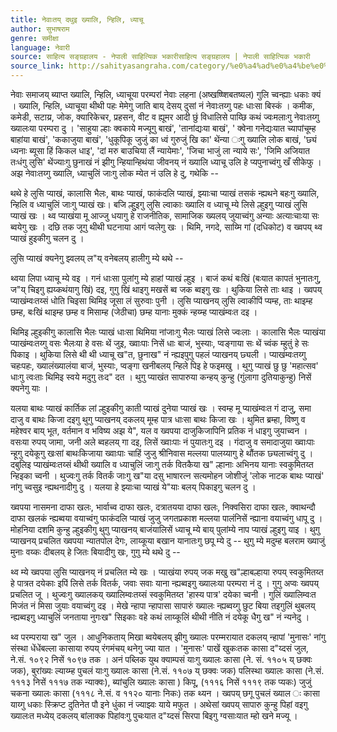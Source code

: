 ```yaml
---
title: नेवाःतय् दथुइ ख्यालि, न्हिलि, ध्याचू
author: सुभाषराम
genre: समीक्षा
language: नेवारी
source: साहित्य सङ्ग्रहालय - नेपाली साहित्यिक भकारीसाहित्य सङ्ग्रहालय | नेपाली साहित्यिक भकारी
source_link: http://sahityasangraha.com/category/%e0%a4%ad%e0%a4%be%e0%a4%b7%e0%a4%be-%e0%a4%ad%e0%a4%be%e0%a4%b7%e0%a5%80-%e0%a4%b8%e0%a4%be%e0%a4%b9%e0%a4%bf%e0%a4%a4%e0%a5%8d%e0%a4%af/%e0%a4%a8%e0%a5%87%e0%a4%b5%e0%a4%be%e0%a4%b0%e0%a5%80-%e0%a4%b0%e0%a4%9a%e0%a4%a8%e0%a4%be/
---
```


नेवाः समाजय् ब्याप्त ख्यालि, न्हिलि, ध्याचूया परम्परां नेवाः लहना (अष्खष्ष्शिबतष्यल) गुलि च्वन्ह्याः धकाः क्यं । ख्यालि, न्हिलि, ध्याचूया थीथी पहः मेमेगु जाति बाय् देसय् दुसां नं नेवाःतय्गु पहः धाःसा बिस्कं । कमीक, कमेडी, सटाय्र, जोक, क्यारिकेचर, प्रहसन, वीट व ह्यूमर आदी छुं विधालिसे पाय्छि कथं ज्वःमलाःगु नेवाःतय्गु ख्यालःया परम्परा दु । 'साहुया ल्हाः क्वकाये मज्यूगु बाखं', 'तानांद्यःया बाखं', ' क्वेना गनेद्यःयात च्यापांचूम्ह बाहांया बाखं', 'ककाजुया बाखं', 'धुकूपिकू जुजुं का ध्वं गुरुजुं खि का' थेंन्या ःगु ख्यालि लोक बाखं, 'छ्यं ध्यनाः ब्यूसा हिं किकल धाइ', 'दां मरु बाउचिया लैं न्यायेमाः', 'जिचा भाजुं ला न्याये सः', 'जिमि अजियात तःधंगु लुसि' थेंज्याःगु छुनाखं नं झीगु न्हियान्हिथंया जीवनय् नं ख्यालि ध्याचू उलि हे प्यपुनाच्वंगु खँ सीकेफु । अझ नेवाःतय्गु ख्यालि, ध्याचुलिं जाःगु लोक म्येत नं उलि हे दु, गथेकि --

थथे हे लुसि प्याखं, कालासि भैलः, बाथः प्याखं, फाकंदलि प्याखं, झ्याःचा प्याखं तसकं न्ह्यथने बहःगु ख्यालि, न्हिलि व ध्याचुलिं जाःगु प्याखं खः। बजि ल्हुुइगु लुसि ल्वाकाः ख्यालि व ध्याचू म्ये लिसे ल्हुइगु प्याखं लुसि प्याखं खः । थ्व प्याखंया मू आज्जु धयागु हे राजनीतिक, सामाजिक ख्यलय् जुयाच्वंगु अन्याः अत्याःचाःया सः ब्वयेगु खः । दछि तक जूगु थीथी घटनाया आगं प्वलेगु खः । थिमि, नगदे, साय्मि गां (दधिकोट) व ख्वपय् थ्व प्याखं हुइकीगु चलन दु ।

लुसि प्याखं क्यनेगु झ्वलय् ल"य् वनेबलय् हालीगु म्ये थथे --

थ्वया लिपा ध्याचू म्ये वइ । गनं धाःसा पुलांगु म्ये हाहां प्याखं ल्हुइ । बाजं कथं बःखिं (बःयात कापतं भुनातःगु, ज"य् चिइगु ह्यय्कथंयागु खिं) दइ, गुगु खिं थाइगु मखसें ब्व जक ब्वइगु खः । थुकिया लिसे ताः थाइ । ख्वपय् प्याखंम्वःतय्सं धोति चिइसा थिमिइ जूसा लं सुरुवाः पुनी । लुसि प्याखनय् लुसि ल्वाकीपिं प्यम्ह, ताः थाइम्ह छम्ह, बःखिं थाइम्ह छम्ह व मिसाम्ह (जेठीचा) छम्ह यानाः मुक्कं न्हय्म्ह प्याखंम्वःत दइ ।

थिमिइ ल्हुइकीगु कालासि भैलः प्याखं धाःसा थिमिया नांजाःगु भैलः प्याखं लिसे ज्वःलाः । कालासि भैलः प्याखंया प्याखंम्वःतय्गु वसः भैलःया हे वसः थें जुइ, ख्वाःपाः निसें धाः बाजं, भुस्याः, प्वङ्गाया सः थें च्वंक म्हुतुं हे सः पिकाइ । थुकिया लिसे थी थी ध्याचू ख"त, छुनाख" नं न्ह्यइपुगु पहलं प्याखनय् छ्यली । प्याखंम्वःतय्गु चहःपहः, ख्यालंख्यालंया बाजं, भुस्याः, प्वङ्गा खनीबलय् न्हिले पिइ हे फइमखु । थुगु प्याखं छु छु 'महात्सव' धाःगु त्वःताः थिमिइ स्वये मदुगु तःद" दत । थुगु प्याखंत सापारुया कन्हय् कुन्हु (गुंलागा दुतियाकुन्हु) निसें क्यनेगु याः ।

यलया बाथः प्याखं कार्तिक लां ल्हुइकीगु काती प्याखं दुनेया प्याखं खः । स्वम्ह मू प्याखंम्वःत गं दाजु, समा दाजु व बाथः किजा दइगु थुगु प्याखनय् दकलय् मूम्ह पात्र धाःसा बाथः किजा खः । थुमित ब्रम्हा, विष्णु व महेश्वर बाय् भूत, वर्तमान व भविष्य अझ ये", यल व ख्वपया दाजुकिजापिनि प्रतिक नं धाइगु जुयाच्वन । वसःया रुपय् जामा, जनी अले ब्वहलय् गा दइ, लिसें ख्वाःपाः नं पुयातःगु दइ । गंदाजु व समादाजुया ख्वाःपाः न्हूगु दयेकूगु खःसां बाथःकिजाया ख्वाःपाः चाहिं जुजु श्रीनिवास मल्लया पालय्यागु हे थौंतक छ्यलाच्वंगु दु । दबुलिइ प्याखंम्वःतय्सं थीथी ख्यालि व ध्याचुलिं जाःगु तर्क वितकैया ख" ल्हानाः अभिनय यानाः स्वकुमितय्त न्हिइका च्वनी । थुज्वःगु तर्क वितर्कं जाःगु ख"या दसु भाषारत्न सत्यमोहन जोशीजुं 'लोक नाटक बाथः प्याखं' नांगु च्वसुइ न्ह्यथनादीगु दु । यलया हे झ्याःचा प्याखं ये"याः बलय् पिकाइगु चलन दु ।

ख्वपया नासमना दाफा खलः, भार्वाच्व दाफा खलः, दत्रातयया दाफा खलः, निक्वसिरा दाफा खलः, क्वाथन्दौ दाफा खलकं न्ह्यब्वया वयाच्वंगु फाकंदलि प्याखं जुजु जगतप्रकाश मल्लया पालंनिसें न्ह्याना वयाच्वंगु धापू दु । मोहनिया दशमि कुन्हु ल्हुइकीगु थुगु प्याखनय् बाजंयालिसें ध्याचू म्ये बाय् पुलांम्ये नाप प्याखं ल्हुइगु याइ । थुगु प्याखनय् प्रचलित ख्वपया न्यातपोल देगः, लाय्कूया बखान यानातःगु छपू म्ये दु -- थुगु म्ये मदुम्ह बलराम ख्याजुं मुनाः वय्कः दीबलय् हे जितः बियादीगु खः, गुगु म्ये थथे दु --

थ्व म्ये ख्वपया लुसि प्याखनय् नं प्रचलित म्ये खः । प्याखंया रुपय् जक मखु ख"ल्हाबल्हाया रुपय् स्वकुमितय्त हे पात्रत दयेकाः इपिं लिसे तर्क वितर्क, जवाः सवाः याना न्ह्यब्वइगु ख्यालःया परम्परा नं दु । गुगु अप्वः ख्वपय् प्रचलित जू । थुज्वःगु ख्यालकय् ख्यालिम्वःतय्सं स्वकुमितय्त 'हास्य पात्र' दयेका च्वनी । गुलिं ख्यालिम्वःत मिजंत नं मिसा जुयाः वयाच्वंगु दइ । मेखे न्हापा न्हापासा सापारुं ख्यालः न्ह्यब्वय्गु छुट बिया तइगुलिं थुबलय् न्ह्यब्वइगु ध्याचुलिं जनताया नुगःख" सिइकाः वहे कथं लाय्कूलिं थीथी नीति नं दयेकू धैगु ख" नं न्यनेदु ।

थ्व परम्पराया ख" जुल । आधुनिकताय् मिखा ब्वयेबलय् झीगु ख्यालः परम्मरायात दकलय् न्हापां 'मुनासः' नांगु संस्था धेंधेंबल्ला कासाया रुपय् रंगमंचय् थनेगु ज्या यात । 'मुनासः' पाखें खुकःतक कासा द"य्दसं जुल, ने.सं. १०९२ निसें १०९७ तक । अनं पब्लिक युथ क्याम्पसं याःगु ख्यालः कासा (ने. सं. ११०५ य् छक्वः जक), बुरांख्यः ल्याय्म्ह पुचलं याःगु ख्यालः कासा (ने.सं. ११०७ य् छक्वः जक) पलिस्था ख्यालः कासा (ने.सं. १११३ निसें १११७ तक न्याक्वः), ब्यांचुलि ख्यालः कासा ) किपू, (१११६ निसें १११९ तक प्यकः) जुजुं चकना ख्यालः कासा (१११८ ने.सं. व ११२० यानाः निकः) तक थ्यन । ख्वपय् छगू पुचलं ख्याल ः कासा याय्गु धकाः स्क्रिप्ट दुतिनेत पौ इने धुंका नं ज्याझ्वः याये मफुत । अथेसां ख्वपय् सापारु कुन्हु पिहां वइगु ख्यालःत मध्येय् दकलय् बांलाक्क पिहांवःगु पुचःयात द"य्दसं सिरपा बिइगु ग्वसाःयात म्हो खने मज्यू ।
